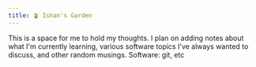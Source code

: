 ```yaml
---
title: 🪴 Ishan's Garden
---
```


This is a space for me to hold my thoughts. I plan on adding notes about what I'm currently learning, various software topics I've always wanted to discuss, and other random musings. Software: git, etc
